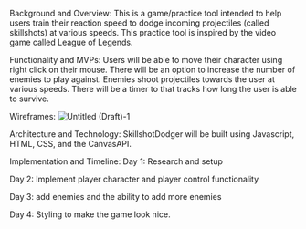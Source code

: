 Background and Overview:
This is a game/practice tool intended to help users train their reaction speed to dodge incoming projectiles (called skillshots) at various speeds. This practice tool is inspired by the video game called League of Legends. 

Functionality and MVPs:
Users will be able to move their character using right click on their mouse. There will be an option to increase the number of enemies to play against. Enemies shoot projectiles towards the user at various speeds. There will be a timer to that tracks how long the user is able to survive. 

Wireframes:
![Untitled (Draft)-1](https://user-images.githubusercontent.com/76513504/113629464-70ced100-9634-11eb-9539-0c1463955a97.jpg)

Architecture and Technology:
SkillshotDodger will be built using Javascript, HTML, CSS, and the CanvasAPI.

Implementation and Timeline:
Day 1:
Research and setup 

Day 2:
Implement player character and player control functionality
 
Day 3: 
add enemies and the ability to add more enemies

Day 4: 
Styling to make the game look nice. 







